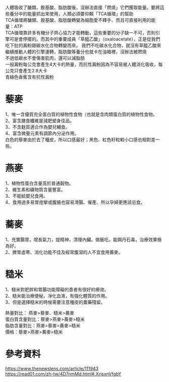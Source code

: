 人體吸收了醣類、胺基酸、脂肪酸後，沒辦法直接「燃燒」它們獲取能量。要將這些養分中的能量抓出來使用，人類必須要仰賴「TCA循環」的幫助  
TCA循環將醣類、胺基酸、脂肪酸轉變為細胞愛不釋手、而且可直接利用的能量：ATP  
TCA循環靠許多有機分子齊心協力才能轉動，這些重要的分子缺一不可，否則引擎可是會停擺的。而其中的重要成員「草醯乙酸」（oxaloacetate），正是從我們吃下肚的澱粉跟碳水化合物轉變而來。
我們不吃碳水化合物，就沒有草醯乙酸來繼續推動人體的引擎運轉，脂肪酸等養分也就卡在油箱裡，沒辦法被燃燒  
不過低碳水不會傷害肌肉，還可以減脂肪      
一般澱粉每公克會產生4大卡的熱量，而抗性澱粉因為不容易被人體消化吸收，每公克只會產生2.8大卡  
青綠色香蕉含有抗性澱粉  

# 藜麥
1、唯一含優質完全蛋白質的植物性食物（也就是含肉類蛋白質的植物性食物。  
2、富含膳食纖維是減肥塑身佳品。  
3、不含麩質適合作為嬰兒輔食。  
4、富含微量元素有調節內分泌作用。  
白色的藜麥由於去了種皮，所以口感最好；黑色、紅色籽粒較小口感也相對差一些。  

# 燕麥
1、植物性蛋白含量高於普通穀物。  
2、維生素和礦物質含量豐富。  
3、不能給嬰兒食用。  
4、食用過多易胃痙攣或腹脹也容易滑腸、催產、所以孕婦更應該忌食。  

# 蕎麥
1、充實腸胃，增長氣力，提精神，清理內臟。做飯吃，能餌丹石毒，治療效果極為好。  
2、脾胃虛寒、消化功能不佳及經常腹瀉的人不宜食用蕎麥。  

#  糙米
1、糙米對肥胖和胃腸功能障礙的患者有很好的療效。  
2、糙米能治療便秘，凈化血液，有強化體質的作用。  
3、但是選擇糙米的時候需要注意種皮的農藥殘留。  

熱量對比： 燕麥>藜麥、糙米>蕎麥  
蛋白質含量對比：藜麥>燕麥>蕎麥>糙米  
脂肪含量對比：燕麥>藜麥>蕎麥>糙米  
價格：藜麥>燕麥>蕎麥>糙米   


# 參考資料  
https://www.thenewslens.com/article/111943  
https://read01.com/zh-tw/4D7nmMd.html#.XrjsxnVfgbY  
